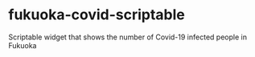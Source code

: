 # fukuoka-covid-scriptable
Scriptable widget that shows the number of Covid-19 infected people in Fukuoka


